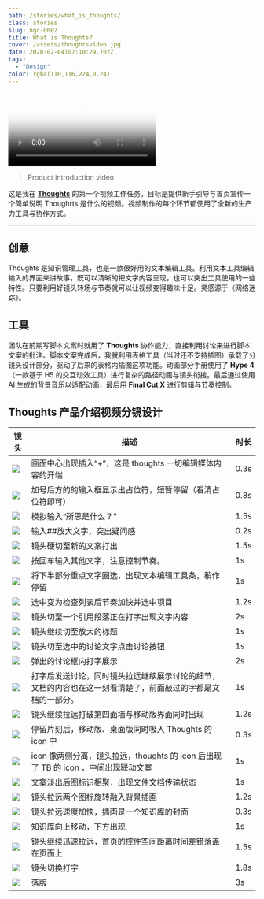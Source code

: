 ```yaml
---
path: /stories/what_is_thoughts/
class: stories
slug: ngc-0002
title: What is Thoughts?
cover: /assets/thoughtsvideo.jpg
date: 2020-02-04T07:10:29.707Z
tags:
  - "Design"
color: rgba(110,116,224,0.24)
---
```


<video preload="metadata" controls="controls" poster="https://dl.airtable.com/.attachments/dcafef08ae0dcdd7b98feaa1158a4e3b/f468e027/7.jpg"><source type="video/mp4" src="https://dn-clients.teambition.net/thoughts/thoughts_intro_2019.mp4"></video>

> Product introduction video

这是我在 [**Thoughts**](https://thoughts.teambition.com/site) 的第一个视频工作任务，目标是提供新手引导与首页宣传一个简单说明 Thoughrts 是什么的视频。视频制作的每个环节都使用了全新的生产力工具与协作方式。

---

## 创意

Thoughts 是知识管理工具，也是一款很好用的文本编辑工具。利用文本工具编辑输入的界面来讲故事，既可以清晰的把文字内容呈现，也可以突出工具使用的一些特性。只要利用好镜头转场与节奏就可以让视频变得趣味十足。灵感源于《网络迷踪》。

## 工具

团队在前期写脚本文案时就用了 **Thoughts** 协作能力，直接利用讨论来进行脚本文案的批注。脚本文案完成后，我就利用表格工具（当时还不支持插图）承载了分镜头设计部分，驱动了后来的表格内插图这项功能。动画部分手册使用了 **Hype 4** （一款基于 H5 的交互动效工具）进行复杂的路径动画与镜头衔接。最后通过使用 AI 生成的背景音乐以适配动画，最后用 **Final Cut X** 进行剪辑与节奏控制。

## Thoughts 产品介绍视频分镜设计

| 镜头                                                                                       | 描述                                                                                                         | 时长 |
| ------------------------------------------------------------------------------------------ | ------------------------------------------------------------------------------------------------------------ | ---- |
| ![](https://dl.airtable.com/.attachments/ded484837e4efd02c5bb26d8b4193d19/dbd882c7/1.jpg)  | 画面中心出现插入“+”，这是 thoughts 一切编辑媒体内容的开端                                                    | 0.3s |
| ![](https://dl.airtable.com/.attachments/890058bc924fa74c911691605daa28df/bf133bd8/2.jpg)  | 加号后方的的输入框显示出占位符，短暂停留（看清占位符即可）                                                   | 0.8s |
| ![](https://dl.airtable.com/.attachments/09fa4e93b541ee9a5f8bf32783b79ef9/411b3d40/3.jpg)  | 模拟输入“所思是什么？”                                                                                       | 1.5s |
| ![](https://dl.airtable.com/.attachments/2c440f62e68cf885717b7b6f60a0a583/04fe6629/4.jpg)  | 输入##放大文字，突出疑问感                                                                                   | 0.2s |
| ![](https://dl.airtable.com/.attachments/987f086d165e1d009f9f25c8c94a1fc7/b60d4487/5.jpg)  | 镜头硬切至新的文案打出                                                                                       | 1.5s |
| ![](https://dl.airtable.com/.attachments/2bacfc0221a65f40b98fe57076458c34/03aaac7c/6.jpg)  | 按回车输入其他文字，注意控制节奏。                                                                           | 1s   |
| ![](https://dl.airtable.com/.attachments/dcafef08ae0dcdd7b98feaa1158a4e3b/f468e027/7.jpg)  | 将下半部分重点文字圈选，出现文本编辑工具条，稍作停留                                                         | 1s   |
| ![](https://dl.airtable.com/.attachments/bbeb6b1a0cc9990fddefdb7c33e927e5/061e11b2/8.jpg)  | 选中变为检查列表后节奏加快并选中项目                                                                         | 1.2s |
| ![](https://dl.airtable.com/.attachments/33cb847034dbb258af8ba000527a8264/bc8b8b4b/9.jpg)  | 镜头切至一个引用段落正在打字出现文字内容                                                                     | 2s   |
| ![](https://dl.airtable.com/.attachments/44c05c6d10bea72a2a649c830ae2e13c/b18ba055/10.jpg) | 镜头继续切至放大的标题                                                                                       | 1s   |
| ![](https://dl.airtable.com/.attachments/de22c6a9ca63aff0462759f9950a6357/ae342012/11.jpg) | 镜头切至选中的讨论文字点击讨论按钮                                                                           | 1s   |
| ![](https://dl.airtable.com/.attachments/115f7c6e81c4548f9b0b36e5cba24550/3db91eb0/12.jpg) | 弹出的讨论框内打字展示                                                                                       | 2s   |
| ![](https://dl.airtable.com/.attachments/48c94c86ab8b5b42ad59466a1b8dae1c/a32a6945/13.jpg) | 打字后发送讨论，同时镜头拉远继续展示讨论的细节，文档的内容也在这一刻看清楚了，前面敲过的字都是文档的一部分。 | 1s   |
| ![](https://dl.airtable.com/.attachments/68b4ce1b1a635c47f9e5fbd4a0dfd3e7/d71a0640/14.jpg) | 镜头继续拉远打破第四面墙与移动版界面同时出现                                                                 | 1.2s |
| ![](https://dl.airtable.com/.attachments/d1259039601359403d2e1349afc8c5e7/055874f7/15.jpg) | 停留片刻后，移动版、桌面版同时吸入 Thoughts 的 icon 中                                                       | 0.3s |
| ![](https://dl.airtable.com/.attachments/65f2829c029d2a4a37f405a079910c9e/95f6e73f/16.jpg) | icon 像两侧分离，镜头拉远，thoughts 的 icon 后出现了 TB 的 icon ，中间出现联动文案                           | 1s   |
| ![](https://dl.airtable.com/.attachments/13963a45a44c854faa2376e1b0cdd8b4/996d3525/17.jpg) | 文案淡出后图标识相聚，出现文件文档传输状态                                                                   | 1s   |
| ![](https://dl.airtable.com/.attachments/10770575d329e9b0a4b097fee6eef98a/24b9f422/18.jpg) | 镜头拉远两个图标旋转融入背景插画                                                                             | 1.2s |
| ![](https://dl.airtable.com/.attachments/d0dd6798f0e2001d0de0d490e3e4f3b2/7d78712a/19.jpg) | 镜头拉远速度加快，插画是一个知识库的封面                                                                     | 0.3s |
| ![](https://dl.airtable.com/.attachments/ec27ff95e73d9eab79d6e4c0a06e76cb/ac2259aa/20.jpg) | 知识库向上移动，下方出现                                                                                     | 1s   |
| ![](https://dl.airtable.com/.attachments/f6deb9f57d61cb3b0fdbf59d80a43853/a2c77f73/21.jpg) | 镜头继续迅速拉远，首页的控件空间距离时间差错落盖在页面上                                                     | 1.5s |
| ![](https://dl.airtable.com/.attachments/222e7ed3f807289f86cef4ba4c1c1942/36422e3c/22.jpg) | 镜头切换打字                                                                                                 | 1.8s |
| ![](https://dl.airtable.com/.attachments/8adf723cd4626d41b1f5586fb969704e/7d411a81/23.jpg) | 落版                                                                                                         | 3s   |
